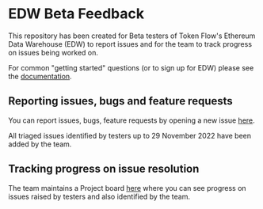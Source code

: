 # EDW Beta Feedback

This repository has been created for Beta testers of Token Flow's Ethereum Data Warehouse (EDW) to report issues and for the team to track progress on issues being worked on.

For common "getting started" questions (or to sign up for EDW) please see the [documentation](https://docs.tokenflow.live/).

## Reporting issues, bugs and feature requests

You can report issues, bugs, feature requests by opening a new issue [here](https://github.com/TokenFlowInsights/EDW-Feedback/issues).

All triaged issues identified by testers up to 29 November 2022 have been added by the team.

## Tracking progress on issue resolution

The team maintains a Project board [here](https://github.com/orgs/TokenFlowInsights/projects/1) where you can see progress on issues raised by testers and also identified by the team.

